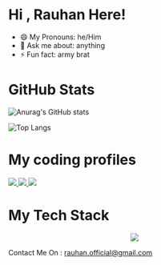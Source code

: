 # Hi , Rauhan Here! 

- 😄 My Pronouns: he/Him
- 💬 Ask me about: anything
- ⚡ Fun fact: army brat
 
# GitHub Stats

![Anurag's GitHub stats](https://github-readme-stats.vercel.app/api?username=TOR50&show_icons=true&theme=radical)

![Top Langs](https://github-readme-stats.vercel.app/api/top-langs/?username=TOR50&layout=compact)


# My coding profiles

<a href="https://www.hackerrank.com/profile/rauhan_official">
<img src="https://img.shields.io/badge/-Hackerrank-2EC866?style=for-the-badge&logo=HackerRank&logoColor=white">
</a>
<a href="https://leetcode.com/Rauhan_roy">
<img src="https://img.shields.io/badge/-LeetCode-FFA116?style=for-the-badge&logo=LeetCode&logoColor=black">
</a>

<a href="https://www.hackerearth.com/@rauhan">
<img src="https://img.shields.io/badge/HackerEarth-%232C3454.svg?&style=for-the-badge&logo=HackerEarth&logoColor=Blue">
</a>

# My Tech Stack
<p align="center">
  <a href="https://skillicons.dev">
    <img src="https://skillicons.dev/icons?i=git,c,cpp,discord,vscode,html,css,js,python" />
  </a>
</p>

Contact Me On : [rauhan.official@gmail.com](mailto:rauhan.official@gmail.com)


